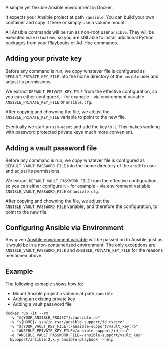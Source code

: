 A simple yet flexible Ansible environment in Docker.

It expects your Ansible project at path `/ansible`. You can build your own container and copy it there or simply use a volume mount.

All Ansible commands will be run as non-root user `ansible`. They will be executed via `virtualenv`, so you are still able to install additional Python packages from your Playbooks or Ad-Hoc commands.

## Adding your private key
Before any command is run, we copy whatever file is configured as `DEFAULT_PRIVATE_KEY_FILE` into the home directory of the `ansible` user and adjust its permissions.

We extract `DEFAULT_PRIVATE_KEY_FILE` from the effective configuration, so you can either configure it - for example - via environment variable `ANSIBLE_PRIVATE_KEY_FILE` or `ansible.cfg`.

After copying and chowning the file, we adjust the `ANSIBLE_PRIVATE_KEY_FILE` variable to point to the new file.

Eventually we start an `ssh-agent` and add the key to it. This makes working with password protected private keys much more convenient.

## Adding a vault password file
Before any command is run, we copy whatever file is configured as `DEFAULT_VAULT_PASSWORD_FILE` into the home directory of the `ansible` user and adjust its permissions.

We extract `DEFAULT_VAULT_PASSWORD_FILE` from the effective configuration, so you can either configure it - for example - via environment variable `ANSIBLE_VAULT_PASSWORD_FILE` or `ansible.cfg`.

After copying and chowning the file, we adjust the `ANSIBLE_VAULT_PASSWORD_FILE` variable, and therefore the configuration, to point to the new file.

## Configuring Ansible via Environment
Any given [Ansible environment variable](https://docs.ansible.com/ansible/latest/reference_appendices/config.html#ansible-configuration-settings) will be passed on to Ansible, just as it would be in a non-containerized environment. The only exceptions are `ANSIBLE_VAULT_PASSWORD_FILE` and `ANSIBLE_PRIVATE_KEY_FILE` for the reasons mentioned above.

## Example
The following exmaple shows how to:

* Mount Ansible project a volume at path `/ansible`
* Adding an existing private key
* Adding a vault password file

```
docker run -it --rm
  -v "${YOUR_ANSIBLE_PROJECT}:/ansible:ro"
  -v "${HOME}/.ssh/id_rsa:/ansible-support/id_rsa:ro"
  -v "${YOUR_VAULT_KEY_FILE}:/ansible-support/vault_key:ro"
  -e "ANSIBLE_PRIVATE_KEY_FILE=/ansible-support/id_rsa"
  -e "ANSIBLE_VAULT_PASSWORD_FILE=/ansible-support/vault_key"
  hypoport/ansible:2.x.y ansible-playbook --help
```
